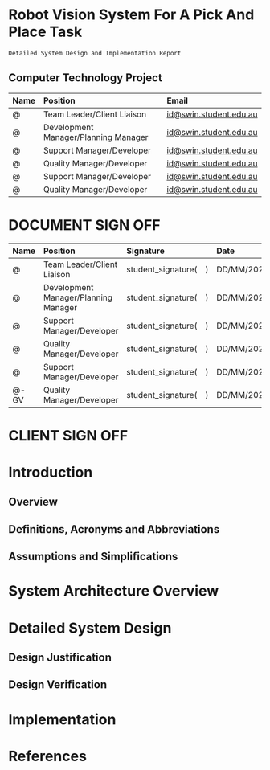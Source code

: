 <link rel="stylesheet" href="../styles/styles.css" type="text/css">

# Robot Vision System For A Pick And Place Task
<!--
	Editor(s): 
	Year: 2024
-->

`Detailed System Design and Implementation Report`

## Computer Technology Project
|Name|Position|Email|
|:-|:-|:-|
|@|Team Leader/Client Liaison|id@swin.student.edu.au|
|@|Development Manager/Planning Manager|id@swin.student.edu.au|
|@|Support Manager/Developer|id@swin.student.edu.au|
|@|Quality Manager/Developer|id@swin.student.edu.au|
|@|Support Manager/Developer|id@swin.student.edu.au|
|@|Quality Manager/Developer|id@swin.student.edu.au|

<div class="page"/><!-- page break -->

# DOCUMENT SIGN OFF
|Name|Position|Signature|Date|
|:-|:-|:-|:-|
|@|Team Leader/Client Liaison|student_signature(&emsp;)|DD/MM/2023|
|@|Development Manager/Planning Manager|student_signature(&emsp;)|DD/MM/2023|
|@|Support Manager/Developer|student_signature(&emsp;)|DD/MM/2023|
|@|Quality Manager/Developer|student_signature(&emsp;)|DD/MM/2023|
|@|Support Manager/Developer|student_signature(&emsp;)|DD/MM/2023|
|@-GV|Quality Manager/Developer|student_signature(&emsp;)|DD/MM/2023|

# CLIENT SIGN OFF

<div class="page"/><!-- page break -->

# Introduction


## Overview


## Definitions, Acronyms and Abbreviations

<div class="page"/><!-- page break -->

## Assumptions and Simplifications

<div class="page"/><!-- page break -->

# System Architecture Overview

<div class="page"/><!-- page break -->


<div class="page"/><!-- page break -->

# Detailed System Design


<div class="page"/><!-- page break -->

## Design Justification

<div class="page"/><!-- page break -->

## Design Verification

<div class="page"/><!-- page break -->

# Implementation



# References
